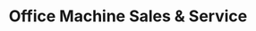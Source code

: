 ---
title: "Office Machine Sales & Service"
url: /cleveland/office-machine-sales-und-service/
shop: Allgemein
---